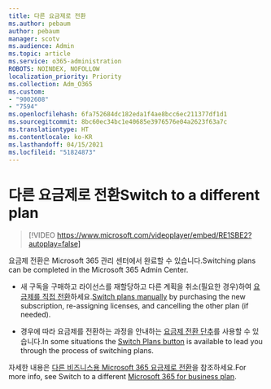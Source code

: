 ```yaml
---
title: 다른 요금제로 전환
ms.author: pebaum
author: pebaum
manager: scotv
ms.audience: Admin
ms.topic: article
ms.service: o365-administration
ROBOTS: NOINDEX, NOFOLLOW
localization_priority: Priority
ms.collection: Adm_O365
ms.custom:
- "9002608"
- "7594"
ms.openlocfilehash: 6fa752684dc182eda1f4ae8bcc6ec211377df1d1
ms.sourcegitcommit: 8bc60ec34bc1e40685e3976576e04a2623f63a7c
ms.translationtype: HT
ms.contentlocale: ko-KR
ms.lasthandoff: 04/15/2021
ms.locfileid: "51824873"
---
```

# <a name="switch-to-a-different-plan"></a><span data-ttu-id="2c761-102">다른 요금제로 전환</span><span class="sxs-lookup"><span data-stu-id="2c761-102">Switch to a different plan</span></span>

> [!VIDEO https://www.microsoft.com/videoplayer/embed/RE1SBE2?autoplay=false]

<span data-ttu-id="2c761-103">요금제 전환은 Microsoft 365 관리 센터에서 완료할 수 있습니다.</span><span class="sxs-lookup"><span data-stu-id="2c761-103">Switching plans can be completed in the Microsoft 365 Admin Center.</span></span>

- <span data-ttu-id="2c761-104">새 구독을 구매하고 라이선스를 재할당하고 다른 계획을 취소(필요한 경우)하여 [요금제를 직접 전환](https://docs.microsoft.com/microsoft-365/commerce/subscriptions/switch-plans-manually)하세요.</span><span class="sxs-lookup"><span data-stu-id="2c761-104">[Switch plans manually](https://docs.microsoft.com/microsoft-365/commerce/subscriptions/switch-plans-manually) by purchasing the new subscription, re-assigning licenses, and cancelling the other plan (if needed).</span></span>

- <span data-ttu-id="2c761-105">경우에 따라 요금제를 전환하는 과정을 안내하는 [요금제 전환 단추](https://docs.microsoft.com/microsoft-365/commerce/subscriptions/switch-to-a-different-plan#use-the-switch-plans-button)를 사용할 수 있습니다.</span><span class="sxs-lookup"><span data-stu-id="2c761-105">In some situations the [Switch Plans button](https://docs.microsoft.com/microsoft-365/commerce/subscriptions/switch-to-a-different-plan#use-the-switch-plans-button) is available to lead you through the process of switching plans.</span></span>

<span data-ttu-id="2c761-106">자세한 내용은 [다른 비즈니스용 Microsoft 365 요금제로 전환](https://docs.microsoft.com/microsoft-365/commerce/subscriptions/switch-to-a-different-plan)을 참조하세요.</span><span class="sxs-lookup"><span data-stu-id="2c761-106">For more info, see Switch to a different [Microsoft 365 for business plan](https://docs.microsoft.com/microsoft-365/commerce/subscriptions/switch-to-a-different-plan).</span></span>
